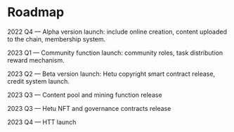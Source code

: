 # Roadmap

2022 Q4 — Alpha version launch: include online creation, content uploaded to the chain, membership system.

2023 Q1 — Community function launch: community roles, task distribution reward mechanism.

2023 Q2 — Beta version launch: Hetu copyright smart contract release, credit system launch.

2023 Q3 — Content pool and mining function release

2023 Q3 — Hetu NFT and governance contracts release

2023 Q4 — HTT launch
